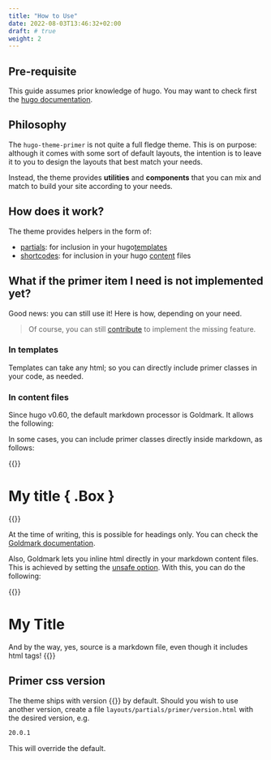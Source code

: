```yaml
---
title: "How to Use"
date: 2022-08-03T13:46:32+02:00
draft: # true
weight: 2
---
```


## Pre-requisite

This guide assumes prior knowledge of hugo. You may want to check first the [hugo documentation](https://gohugo.io/documentation/).

## Philosophy

The `hugo-theme-primer` is not quite a full fledge theme. This is on purpose:
although it comes with some sort of default layouts,
the intention is to leave it to you to design the layouts that best match your needs.

Instead, the theme provides **utilities** and **components**
that you can mix and match to build your site according to your needs.

## How does it work?

The theme provides helpers in the form of:

- [partials](https://gohugo.io/templates/partials/): for inclusion in your hugo[templates](https://gohugo.io/templates/)
- [shortcodes](https://gohugo.io/content-management/shortcodes/): for inclusion in your hugo [content](https://gohugo.io/content-management/organization/) files

## What if the primer item I need is not implemented yet?

Good news: you can still use it! Here is how, depending on your need.

> Of course, you can still [contribute](../contributing) to implement the missing feature.

### In templates

Templates can take any html; so you can directly include primer classes in your code, as needed.

### In content files

Since hugo v0.60, the default markdown processor is Goldmark. It allows the following:

In some cases, you can include primer classes directly inside markdown, as follows:


{{<example>}}
# My title { .Box }
{{</example>}}

At the time of writing, this is possible for headings only. You can check the [Goldmark documentation](https://github.com/yuin/goldmark/#attributes).

Also, Goldmark lets you inline html directly in your markdown content files. This is achieved by setting the [unsafe option](https://gohugo.io/getting-started/configuration-markup/#goldmark). With this, you can do the following:

{{<example>}}
<h1 class="Box">My Title</h1>

And by the way, yes, source is a markdown file, even though it includes html tags!
{{</example>}}

## Primer css version

The theme ships with version {{<version>}} by default. Should you wish to use another version, create a file `layouts/partials/primer/version.html` with the desired version, e.g.

```html
20.0.1
```

This will override the default.
